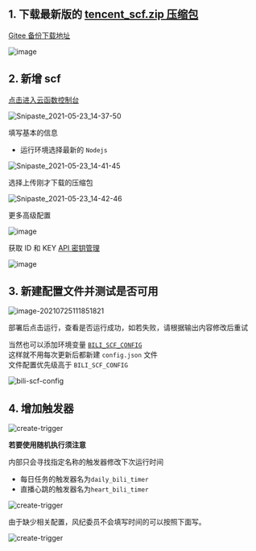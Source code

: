 ## 1. 下载最新版的 [tencent_scf.zip 压缩包](https://github.com/catlair/BiliTools/releases/latest)

[Gitee 备份下载地址](https://gitee.com/catlair/BiliTools/releases/)

![image](./images/tencent_scf.png)

## 2. 新增 scf

[点击进入云函数控制台](https://console.cloud.tencent.com/scf)

![Snipaste_2021-05-23_14-37-50](images/119252529-6ca84400-bbdf-11eb-98e2-5bd87f3717ff.png)

填写基本的信息

- 运行环境选择最新的 `Nodejs`

![Snipaste_2021-05-23_14-41-45](images/119252549-8b0e3f80-bbdf-11eb-9ea1-efb14cbd5f2c.png)

选择上传刚才下载的压缩包

![Snipaste_2021-05-23_14-42-46](images/119252577-b133df80-bbdf-11eb-993c-ffcf893800fc.png)

更多高级配置

![image](images/119252605-cd378100-bbdf-11eb-85a6-ca6aa97ea445.png)

获取 ID 和 KEY [API 密钥管理](https://console.cloud.tencent.com/cam/capi)

![image](images/119252627-e4766e80-bbdf-11eb-9c53-359877711c20.png)

## 3. 新建配置文件并测试是否可用

![image-20210725111851821](images/image-20210725111851821.png)

部署后点击运行，查看是否运行成功，如若失败，请根据输出内容修改后重试

当然也可以添加环境变量 [`BILI_SCF_CONFIG`](./configuration.md#环境变量)  
这样就不用每次更新后都新建 `config.json` 文件  
文件配置优先级高于 `BILI_SCF_CONFIG`

![bili-scf-config](images/bili-scf-config.png)

## 4. 增加触发器

![create-trigger](images/create-trigger.png)

**若要使用随机执行须注意**

内部只会寻找指定名称的触发器修改下次运行时间

- 每日任务的触发器名为`daily_bili_timer`
- 直播心跳的触发器名为`heart_bili_timer`

![create-trigger](images/create-trigger-timer.png)

由于缺少相关配置，风纪委员不会填写时间的可以按照下面写。

![create-trigger](images/create-trigger-open.png)
